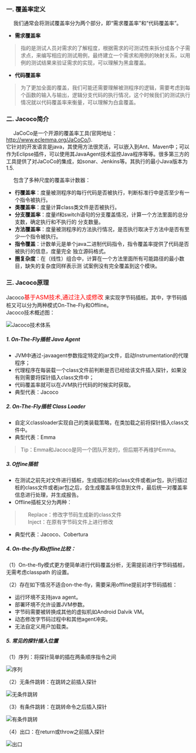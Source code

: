 ### 一. 覆盖率定义
&nbsp;&nbsp;&nbsp;&nbsp; 我们通常会将测试覆盖率分为两个部分，即“需求覆盖率”和“代码覆盖率”。
- **需求覆盖率**  
> 指的是测试人员对需求的了解程度，根据需求的可测试性来拆分成各个子需求点，来编写相应的测试用例，最终建立一个需求和用例的映射关系，以用例的测试结果来验证需求的实现，可以理解为黑盒覆盖。

- **代码覆盖率** 
> 为了更加全面的覆盖，我们可能还需要理解被测程序的逻辑，需要考虑到每个函数的输入与输出，逻辑分支代码的执行情况，这个时候我们的测试执行情况就以代码覆盖率来衡量，可以理解为白盒覆盖。

### 二. Jacoco简介
&nbsp;&nbsp;&nbsp;&nbsp; JaCoCo是一个开源的覆盖率工具(官网地址：http://www.eclemma.org/JaCoCo/).  
它针对的开发语言是java，其使用方法很灵活，可以嵌入到Ant、Maven中；可以作为Eclipse插件，可以使用其JavaAgent技术监控Java程序等等。很多第三方的工具提供了对JaCoCo的集成，如sonar、Jenkins等。其执行的最小Java版本为1.5.

&nbsp;&nbsp;&nbsp;&nbsp; 包含了多种尺度的覆盖率计数器：  
- **行覆盖率**：度量被测程序的每行代码是否被执行，判断标准行中是否至少有一个指令被执行。
- **类覆盖率**：度量计算class类文件是否被执行。
- **分支覆盖率**：度量if和switch语句的分支覆盖情况，计算一个方法里面的总分支数，确定执行和不执行的 分支数量。
- **方法覆盖率**：度量被测程序的方法执行情况，是否执行取决于方法中是否有至少一个指令被执行。
- **指令覆盖**：计数单元是单个java二进制代码指令，指令覆盖率提供了代码是否被执行的信息，度量完全 独立源码格式。
- **圈复杂度**：在（线性）组合中，计算在一个方法里面所有可能路径的最小数目，缺失的复杂度同样表示测 试案例没有完全覆盖到这个模块。

### 三. Jacoco原理
Jacoco<font color=red size=3>基于ASM技术,通过注入或修改</font> 来实现字节码插桩。其中，字节码插桩又可以分为两种模式On-The-Fly和Offline。  
Jacoco技术概述图：

![Jacoco技术体系](https://github.com/daxiaoHe-Girls/daxiaoHe-Girls.github.io/blob/master/images/images_jacoco/Jacoco%E6%8A%80%E6%9C%AF%E4%BD%93%E7%B3%BB.PNG)

##### 1. On-The-Fly插桩 Java Agent

- JVM中通过-javaagent参数指定特定的jar文件，启动Instrumentation的代理程序；  
- 代理程序在每装载一个class文件前判断是否已经给该文件插入探针，如果没有则需要将探针插入class文件中；
- 代码覆盖率就可以在JVM执行代码的时候实时获取。
- 典型代表：Jacoco

##### 2. On-The-Fly插桩 Class Loader

- 自定义classloader实现自己的类装载策略，在类加载之前将探针插入class文件中。
- 典型代表：Emma 
> Tip：Emma和Jacoco是同一个团队开发的，但后期不再维护Emma。

##### 3. Offine插桩
- 在测试之前先对文件进行插桩，生成插过桩的class文件或者jar包，执行插过桩的class文件或者jar包之后，会生成覆盖率信息到文件，最后统一对覆盖率信息进行处理，并生成报告。
- Offline插桩又分为两种：
> &nbsp;&nbsp;&nbsp;&nbsp; Replace：修改字节码生成新的class文件  
> &nbsp;&nbsp;&nbsp;&nbsp; Inject：在原有字节码文件上进行修改
- 典型代表：Jacoco、Cobertura

##### 4. On-the-fly和offline比较：

（1）On-the-fly模式更方便简单进行代码覆盖分析，无需提前进行字节码插桩，无需考虑classpath 的设置。

（2）存在如下情况不适合on-the-fly，需要采用offline提前对字节码插桩：

- 运行环境不支持java agent。
- 部署环境不允许设置JVM参数。
- 字节码需要被转换成其他的虚拟机如Android Dalvik VM。
- 动态修改字节码过程中和其他agent冲突。
- 无法自定义用户加载类。

##### 5. 常见的探针插入位置
（1）序列：将探针简单的插在两条顺序指令之间

![序列](https://github.com/daxiaoHe-Girls/daxiaoHe-Girls.github.io/blob/master/images/images_jacoco/%E5%BA%8F%E5%88%97.PNG)

（2）无条件跳转：在跳转之前插入探针 

![无条件跳转](https://github.com/daxiaoHe-Girls/daxiaoHe-Girls.github.io/blob/master/images/images_jacoco/%E6%97%A0%E6%9D%A1%E4%BB%B6%E8%B7%B3%E8%BD%AC.PNG)

（3）有条件跳转：在跳转命令之后插入探针  

![有条件跳转](https://github.com/daxiaoHe-Girls/daxiaoHe-Girls.github.io/blob/master/images/images_jacoco/%E6%9C%89%E6%9D%A1%E4%BB%B6%E8%B7%B3%E8%BD%AC.PNG)

（4）出口：在return或throw之前插入探针

![出口](https://github.com/daxiaoHe-Girls/daxiaoHe-Girls.github.io/blob/master/images/images_jacoco/%E5%87%BA%E5%8F%A3.PNG)

